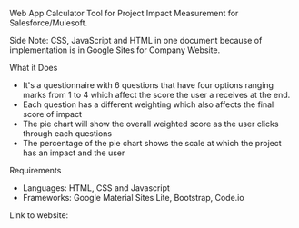 Web App Calculator Tool for Project Impact Measurement for Salesforce/Mulesoft.

Side Note: CSS, JavaScript and HTML in one document because of implementation is in Google Sites for Company Website.

What it Does
- It's a questionnaire with 6 questions that have four options ranging marks from 1 to 4 which affect the score the user a receives at the end.
- Each question has a different weighting which also affects the final score of impact
- The pie chart will show the overall weighted score as the user clicks through each questions
- The percentage of the pie chart shows the scale at which the project has an impact and the user


Requirements

- Languages: HTML, CSS and Javascript
- Frameworks: Google Material Sites Lite, Bootstrap, Code.io

Link to website:
